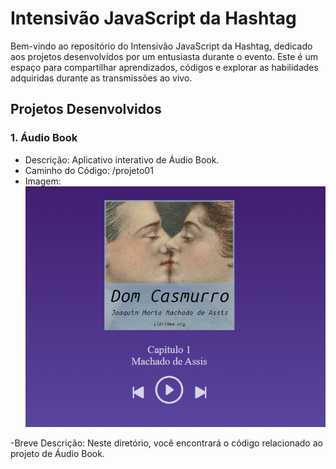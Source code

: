# Intensivão JavaScript da Hashtag

Bem-vindo ao repositório do Intensivão JavaScript da Hashtag, dedicado aos projetos desenvolvidos por um entusiasta durante o evento. Este é um espaço para compartilhar aprendizados, códigos e explorar as habilidades adquiridas durante as transmissões ao vivo.


## Projetos Desenvolvidos

### 1. Áudio Book

- Descrição: Aplicativo interativo de Áudio Book.
- Caminho do Código: /projeto01
- Imagem:![imagem audio book](./projeto01/images/image.png)

-Breve Descrição: Neste diretório, você encontrará o código relacionado ao projeto de Áudio Book.

